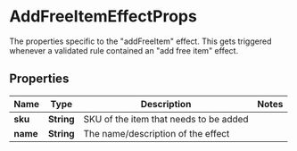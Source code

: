 

# AddFreeItemEffectProps

The properties specific to the \"addFreeItem\" effect. This gets triggered whenever a validated rule contained an \"add free item\" effect.
## Properties

Name | Type | Description | Notes
------------ | ------------- | ------------- | -------------
**sku** | **String** | SKU of the item that needs to be added | 
**name** | **String** | The name/description of the effect | 



